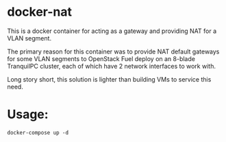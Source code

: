 # docker-nat

This is a docker container for acting as a gateway and providing NAT for a VLAN segment.

The primary reason for this container was to provide NAT default gateways for some VLAN segments to OpenStack Fuel deploy on an 8-blade TranquilPC cluster, each of which have 2 network interfaces to work with.

Long story short, this solution is lighter than building VMs to service this need.

# Usage:

    docker-compose up -d

